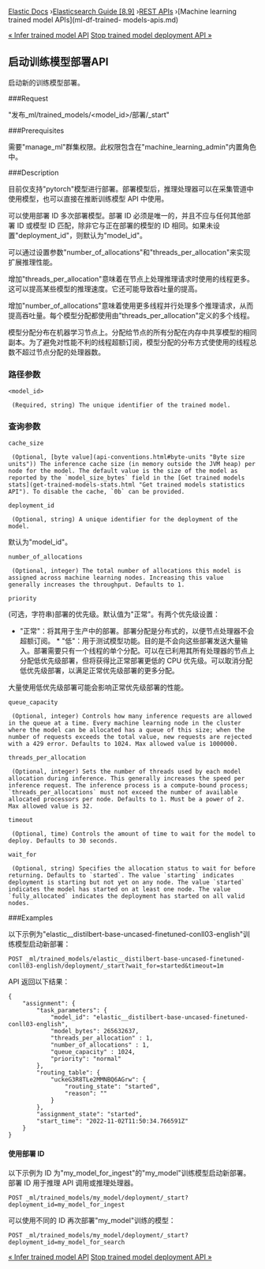 

[Elastic Docs](/guide/) ›[Elasticsearch Guide [8.9]](index.md) ›[REST
APIs](rest-apis.md) ›[Machine learning trained model APIs](ml-df-trained-
models-apis.md)

[« Infer trained model API](infer-trained-model.md) [Stop trained model
deployment API »](stop-trained-model-deployment.md)

## 启动训练模型部署API

启动新的训练模型部署。

###Request

"发布_ml/trained_models/<model_id>/部署/_start"

###Prerequisites

需要"manage_ml"群集权限。此权限包含在"machine_learning_admin"内置角色中。

###Description

目前仅支持"pytorch"模型进行部署。部署模型后，推理处理器可以在采集管道中使用模型，也可以直接在推断训练模型 API 中使用。

可以使用部署 ID 多次部署模型。部署 ID 必须是唯一的，并且不应与任何其他部署 ID 或模型 ID 匹配，除非它与正在部署的模型的 ID 相同。如果未设置"deployment_id"，则默认为"model_id"。

可以通过设置参数"number_of_allocations"和"threads_per_allocation"来实现扩展推理性能。

增加"threads_per_allocation"意味着在节点上处理推理请求时使用的线程更多。这可以提高某些模型的推理速度。它还可能导致吞吐量的提高。

增加"number_of_allocations"意味着使用更多线程并行处理多个推理请求，从而提高吞吐量。每个模型分配都使用由"threads_per_allocation"定义的多个线程。

模型分配分布在机器学习节点上。分配给节点的所有分配在内存中共享模型的相同副本。为了避免对性能不利的线程超额订阅，模型分配的分布方式使使用的线程总数不超过节点分配的处理器数。

### 路径参数

`<model_id>`

     (Required, string) The unique identifier of the trained model. 

### 查询参数

`cache_size`

     (Optional, [byte value](api-conventions.html#byte-units "Byte size units")) The inference cache size (in memory outside the JVM heap) per node for the model. The default value is the size of the model as reported by the `model_size_bytes` field in the [Get trained models stats](get-trained-models-stats.html "Get trained models statistics API"). To disable the cache, `0b` can be provided. 
`deployment_id`

     (Optional, string) A unique identifier for the deployment of the model. 

默认为"model_id"。

`number_of_allocations`

     (Optional, integer) The total number of allocations this model is assigned across machine learning nodes. Increasing this value generally increases the throughput. Defaults to 1. 
`priority`

    

(可选，字符串)部署的优先级。默认值为"正常"。有两个优先级设置：

* "正常"：将其用于生产中的部署。部署分配是分布式的，以便节点处理器不会超额订阅。  * "低"：用于测试模型功能。目的是不会向这些部署发送大量输入。部署需要只有一个线程的单个分配。可以在已利用其所有处理器的节点上分配低优先级部署，但将获得比正常部署更低的 CPU 优先级。可以取消分配低优先级部署，以满足正常优先级部署的更多分配。

大量使用低优先级部署可能会影响正常优先级部署的性能。

`queue_capacity`

     (Optional, integer) Controls how many inference requests are allowed in the queue at a time. Every machine learning node in the cluster where the model can be allocated has a queue of this size; when the number of requests exceeds the total value, new requests are rejected with a 429 error. Defaults to 1024. Max allowed value is 1000000. 
`threads_per_allocation`

     (Optional, integer) Sets the number of threads used by each model allocation during inference. This generally increases the speed per inference request. The inference process is a compute-bound process; `threads_per_allocations` must not exceed the number of available allocated processors per node. Defaults to 1. Must be a power of 2. Max allowed value is 32. 
`timeout`

     (Optional, time) Controls the amount of time to wait for the model to deploy. Defaults to 30 seconds. 
`wait_for`

     (Optional, string) Specifies the allocation status to wait for before returning. Defaults to `started`. The value `starting` indicates deployment is starting but not yet on any node. The value `started` indicates the model has started on at least one node. The value `fully_allocated` indicates the deployment has started on all valid nodes. 

###Examples

以下示例为"elastic__distilbert-base-uncased-finetuned-conll03-english"训练模型启动新部署：

    
    
    POST _ml/trained_models/elastic__distilbert-base-uncased-finetuned-conll03-english/deployment/_start?wait_for=started&timeout=1m

API 返回以下结果：

    
    
    {
        "assignment": {
            "task_parameters": {
                "model_id": "elastic__distilbert-base-uncased-finetuned-conll03-english",
                "model_bytes": 265632637,
                "threads_per_allocation" : 1,
                "number_of_allocations" : 1,
                "queue_capacity" : 1024,
                "priority": "normal"
            },
            "routing_table": {
                "uckeG3R8TLe2MMNBQ6AGrw": {
                    "routing_state": "started",
                    "reason": ""
                }
            },
            "assignment_state": "started",
            "start_time": "2022-11-02T11:50:34.766591Z"
        }
    }

#### 使用部署 ID

以下示例为 ID 为"my_model_for_ingest"的"my_model"训练模型启动新部署。部署 ID 用于推理 API 调用或推理处理器。

    
    
    POST _ml/trained_models/my_model/deployment/_start?deployment_id=my_model_for_ingest

可以使用不同的 ID 再次部署"my_model"训练的模型：

    
    
    POST _ml/trained_models/my_model/deployment/_start?deployment_id=my_model_for_search

[« Infer trained model API](infer-trained-model.md) [Stop trained model
deployment API »](stop-trained-model-deployment.md)
